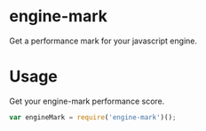 # engine-mark
Get a performance mark for your javascript engine.

# Usage

Get your engine-mark performance score.

```javascript
var engineMark = require('engine-mark')();
```
